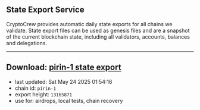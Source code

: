## State Export Service
CryptoCrew provides automatic daily state exports for all chains we validate. State export files can be used as genesis files and are a snapshot of the current blockchain state, including all validators, accounts, balances and delegations.

---
**Download: [pirin-1 state export](https://dl-eu2.ccvalidators.com/SERVICE/nolus/pirin-1_export_13165871.json)**
---

- last updated: Sat May 24 2025 01:54:16
- chain id: `pirin-1`
- export height: `13165871`
- use for: airdrops, local tests, chain recovery

